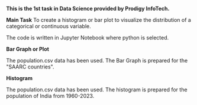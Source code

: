**This is the 1st task in Data Science provided by Prodigy InfoTech.**

**Main Task**
To create a histogram or bar plot to visualize the distribution of a categorical or continuous variable.

The code is written in Jupyter Notebook where python is selected.

**Bar Graph or Plot**

The population.csv data has been used. The Bar Graph is prepared for the "SAARC countries".

**Histogram**

The population.csv data has been used. The histogram is prepared for the population of India from 1960-2023.